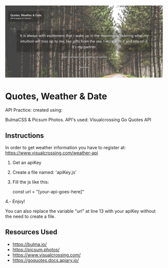 ![Alt text](quotes.png?raw=true "Quotes, Weather & Date")

# Quotes, Weather & Date

API Practice: created using:

BulmaCSS & Picsum Photos.
API's used:
Visualcrossing
Go Quotes API

## Instructions

In order to get weather information you have to register at: https://www.visualcrossing.com/weather-api

1. Get an apiKey
2. Create a file named: 'apiKey.js'
3. Fill the js like this:

    const url = "[your-api-goes-here]"

4.- Enjoy!

You can also replace the variable "url" at line 13 with your apiKey without the need to create a file.

## Resources Used

* https://bulma.io/
* https://picsum.photos/
* https://www.visualcrossing.com/
* https://goquotes.docs.apiary.io/
